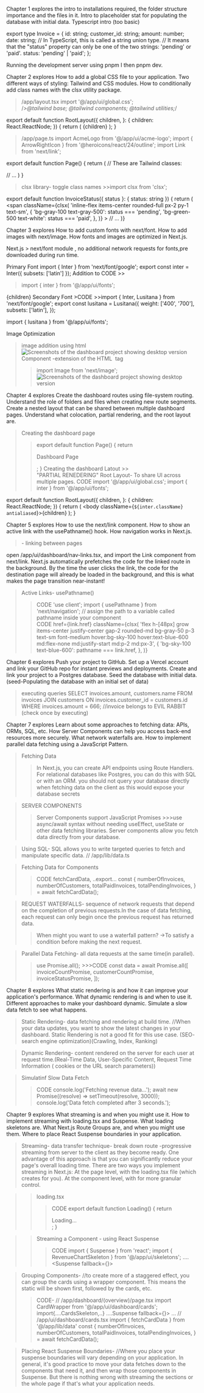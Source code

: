 Chapter 1 
explores the intro to installations required, the folder structure importance and the files in it. Intro to placeholder stat for populating the database with initial data. Typescript intro (too basic)

export type Invoice = {
  id: string;
  customer_id: string;
  amount: number;
  date: string;
  // In TypeScript, this is called a string union type.
  // It means that the "status" property can only be one of the two strings: 'pending' or 'paid'.
  status: 'pending' | 'paid';
};

Running the development server using pnpm I then pnpm dev.

Chapter 2
explores 
How to add a global CSS file to your application.
Two different ways of styling: Tailwind and CSS modules.
How to conditionally add class names with the clsx utility package.
>/app/layout.tsx
import '@/app/ui/global.css';  
/*>@tailwind base;
@tailwind components;
@tailwind utilities;*/
  
export default function RootLayout({
  children,
}: {
  children: React.ReactNode;
}) {
  return (
    <html lang="en">
      <body>{children}</body>
    </html>
  );
}

>/app/page.ts
import AcmeLogo from '@/app/ui/acme-logo';
import { ArrowRightIcon } from '@heroicons/react/24/outline';
import Link from 'next/link';
 
export default function Page() {
  return (
    // These are Tailwind classes:
    <main className="flex min-h-screen flex-col p-6">
      <div className="flex h-20 shrink-0 items-end rounded-lg bg-blue-500 p-4 md:h-52">
    // ...
  )
}
<div
  className="relative w-0 h-0 border-l-[15px] border-r-[15px] border-b-[26px] border-l-transparent border-r-transparent border-b-black"
/>

> clsx library- toggle class names 
    >>import clsx from 'clsx';
 
export default function InvoiceStatus({ status }: { status: string }) {
  return (
    <span
      className={clsx(
        'inline-flex items-center rounded-full px-2 py-1 text-sm',
        {
          'bg-gray-100 text-gray-500': status === 'pending',
          'bg-green-500 text-white': status === 'paid',
        },
      )}
    >
    // ...
)}


Chapter 3
explores
How to add custom fonts with next/font.
How to add images with next/image.
How fonts and images are optimized in Next.js.

Next.js > next/font module , no additional network requests for fonts,pre downloaded during run time.

Primary Font 
import { Inter } from 'next/font/google';
export const inter = Inter({ subsets: ['latin'] });
Addition to CODE >>
>import { inter } from '@/app/ui/fonts';
 <body className={`${inter.className} antialiased`}>{children}</body>
Secondary Font
>CODE >>import { Inter, Lusitana } from 'next/font/google';
        export const lusitana = Lusitana({
          weight: ['400', '700'],
          subsets: ['latin'],
          });

import { lusitana } from '@/app/ui/fonts';
<p
      className={`${lusitana.className} text-xl text-gray-800 md:text-3xl md:leading-normal`}
    >

Image Optimization
>image addition using html
<img
  src="/hero.png"
  alt="Screenshots of the dashboard project showing desktop version"
/>
<Image> Component -extension of the HTML <img> tag
>> import Image from 'next/image';
 <Image
        src="/hero-desktop.png"
        width={1000}
        height={760}
        className="hidden md:block"
        alt="Screenshots of the dashboard project showing desktop version"
      />

Chapter 4
explores
Create the dashboard routes using file-system routing.
Understand the role of folders and files when creating new route segments.
Create a nested layout that can be shared between multiple dashboard pages.
Understand what colocation, partial rendering, and the root layout are.
>Creating the dashboard page 
>>export default function Page() {
  return <p>Dashboard Page</p>;
}
>Creating the dashboard Latout >> <SideNav />   
"PARTIAL RENEDERING"
>Root Layout-  To share UI across multiple pages.
>>CODE import '@/app/ui/global.css';
import { inter } from '@/app/ui/fonts';
 
export default function RootLayout({
  children,
}: {
  children: React.ReactNode;
}) {
  return (
    <html lang="en">
      <body className={`${inter.className} antialiased`}>{children}</body>
    </html>
  );
}

Chapter 5
explores
How to use the next/link component.
How to show an active link with the usePathname() hook.
How navigation works in Next.js.

> <Link />- linking between pages
  open /app/ui/dashboard/nav-links.tsx, and import the Link component from next/link.
Next.js automatically prefetches the code for the linked route in the background. By the time the user clicks the link, the code for the destination page will already be loaded in the background, and this is what makes the page transition near-instant!

>Active Links- usePathname()
 >>CODE
 'use client';
  import { usePathname } from 'next/navigation';
  // assign the path to a variable called pathname inside your <NavLinks /> component  
  >>CODE 
    href={link.href}
            className={clsx(
              'flex h-[48px] grow items-center justify-center gap-2 rounded-md bg-gray-50 p-3 text-sm font-medium hover:bg-sky-100 hover:text-blue-600 md:flex-none md:justify-start md:p-2 md:px-3',
              {
                'bg-sky-100 text-blue-600': pathname === link.href,
              },
            )}


Chapter 6
explores
Push your project to GitHub.
Set up a Vercel account and link your GitHub repo for instant previews and deployments.
Create and link your project to a Postgres database.
Seed the database with initial data. (seed-Populating the database with an initial set of data)

>executing queries
SELECT invoices.amount, customers.name
FROM invoices
JOIN customers ON invoices.customer_id = customers.id
WHERE invoices.amount = 666; //invoice belongs to EVIL RABBIT (check once by executing)


Chapter 7
explores
Learn about some approaches to fetching data: APIs, ORMs, SQL, etc.
How Server Components can help you access back-end resources more securely.
What network waterfalls are.
How to implement parallel data fetching using a JavaScript Pattern.

>Fetching Data
 >>In Next.js, you can create API endpoints using Route Handlers.
 >>For relational databases like Postgres, you can do this with SQL or with an ORM.
 >>you should not query your database directly when fetching data on the client as this would expose your database secrets

>SERVER COMPONENTS
 >>Server Components support JavaScript Promises
    >>>use async/await syntax without needing useEffect, useState or other data fetching libraries.
 >>Server components allow you fetch data directly from your database.

>Using SQL- SQL allows you to write targeted queries to fetch and manipulate specific data. // /app/lib/data.ts
 
>Fetching Data for <Card> Components
  >>CODE
 fetchCardData,
..export...
  const {
    numberOfInvoices,
    numberOfCustomers,
    totalPaidInvoices,
    totalPendingInvoices,
  } = await fetchCardData();

>REQUEST WATERFALLS- sequence of network requests that depend on the completion of previous requests.In the case of data fetching, each request can only begin once the previous request has returned data.
 >>When might you want to use a waterfall pattern? ->To satisfy a condition before making the next request.

>Parallel Data Fetching- all data requests at the same time(in parallel).
  >>use Promise.all();
     >>>CODE const data = await Promise.all([
      invoiceCountPromise,
      customerCountPromise,
      invoiceStatusPromise,
    ]);


Chapter 8
explores
What static rendering is and how it can improve your application's performance.
What dynamic rendering is and when to use it.
Different approaches to make your dashboard dynamic.
Simulate a slow data fetch to see what happens.

>Static Rendering- data fetching and rendering at build time. //When your data updates, you want to show the latest changes in your dashboard. Static Rendering is not a good fit for this use case. (SEO- search engine optimization)(Crawling, Index, Ranking)

>Dynamic Rendering- content rendered on the server for each user at request time.(Real-Time Data, User-Specific Content, Request Time Information ( cookies or the URL search parameters))

>Simulatinf Slow Data Fetch
 >>CODE
  console.log('Fetching revenue data...');
    await new Promise((resolve) => setTimeout(resolve, 3000));
   console.log('Data fetch completed after 3 seconds.');

Chapter 9
explores
What streaming is and when you might use it.
How to implement streaming with loading.tsx and Suspense.
What loading skeletons are.
What Next.js Route Groups are, and when you might use them.
Where to place React Suspense boundaries in your application.

>Streaming- data transfer technique- break down route -progressive streaming from server to the client as they become ready. One advantage of this approach is that you can significantly reduce your page's overall loading time.
There are two ways you implement streaming in Next.js:
At the page level, with the loading.tsx file (which creates <Suspense> for you).
At the component level, with <Suspense> for more granular control.

 >>loading.tsx
   >>>CODE
      export default function Loading() {
      return <div>Loading...</div>;
      }
 
 >>Streaming a Component - using React Suspense
   >>>CODE
      import { Suspense } from 'react';
      import { RevenueChartSkeleton } from '@/app/ui/skeletons';
       ....<Suspense fallback={<RevenueChartSkeleton />}>
          <RevenueChart />
        </Suspense>

>Grouping Components-
    //to create more of a staggered effect, you can group the cards using a wrapper component. This means the static <SideNav/> will be shown first, followed by the cards, etc.
  >>CODE- 
     //  /app/dashboard/(overview)/page.tsx
     import CardWrapper from '@/app/ui/dashboard/cards';
     import{....CardsSkeleton,..}
     ....Suspense fallback={<CardsSkeleton />}>
          <CardWrapper />
        </Suspense>...
     //  /app/ui/dashboard/cards.tsx
     import { fetchCardData } from '@/app/lib/data'
      const {
    numberOfInvoices,
    numberOfCustomers,
    totalPaidInvoices,
    totalPendingInvoices,
  } = await fetchCardData();

>Placing React Suspense Boundaries- //Where you place your suspense boundaries will vary depending on your application. In general, it's good practice to move your data fetches down to the components that need it, and then wrap those components in Suspense. But there is nothing wrong with streaming the sections or the whole page if that's what your application needs.
  